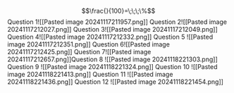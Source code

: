 $$\frac{}{100}=\;\;\;\%$$
Question 1![[Pasted image 20241117211957.png]]
Question 2![[Pasted image 20241117212027.png]]
Question 3![[Pasted image 20241117212049.png]]
Question 4![[Pasted image 20241117212332.png]]
Question 5 ![[Pasted image 20241117212351.png]]
Question 6![[Pasted image 20241117212425.png]]
Question 7![[Pasted image 20241117212657.png]]Question 8
![[Pasted image 20241118221303.png]]
Question 9
![[Pasted image 20241118221324.png]]
Question 10
![[Pasted image 20241118221413.png]]
Question 11
![[Pasted image 20241118221436.png]]
Question 12
![[Pasted image 20241118221454.png]]
